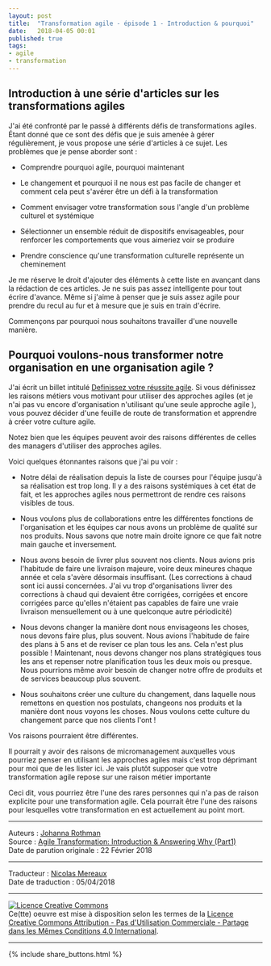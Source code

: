 ```yaml
---
layout: post
title:  "Transformation agile - épisode 1 - Introduction & pourquoi"
date:   2018-04-05 00:01
published: true
tags: 
- agile
- transformation
---
```


## Introduction à une série d'articles sur les transformations agiles 

J'ai été confronté par le passé à différents défis de transformations agiles. Étant donné que ce sont des défis que je suis amenée à gérer régulièrement, je vous propose une série d'articles à ce sujet. Les problèmes que je pense aborder sont :  

* Comprendre pourquoi agile, pourquoi maintenant

* Le changement et pourquoi il ne nous est pas facile de changer et comment cela peut s'avérer être un défi à la transformation

* Comment envisager votre transformation sous l'angle d'un problème culturel et systémique 

* Sélectionner un ensemble réduit de dispositifs envisageables, pour renforcer les comportements que vous aimeriez voir se produire

* Prendre conscience qu'une transformation culturelle représente un cheminement 

Je me réserve le droit d'ajouter des éléments à cette liste en avançant dans la rédaction de ces articles. Je ne suis pas assez intelligente pour tout écrire d'avance. Même si j'aime à penser que je suis assez agile pour prendre du recul au fur et à mesure que je suis en train d'écrire.

Commençons par pourquoi nous souhaitons travailler d'une nouvelle manière.

## Pourquoi voulons-nous transformer notre organisation en une organisation agile ?

 J'ai écrit un billet intitulé [Definissez votre réussite agile](http://www.les-traducteurs-agiles.org/2018/03/27/definissez-vos-criteres-de-reussite-agiles.html). Si vous définissez les raisons métiers vous motivant pour utiliser des approches agiles (et je n'ai pas vu encore d'organisation n'utilisant qu'une seule approche agile ), vous pouvez décider d'une feuille de route de transformation et apprendre à créer votre culture agile.

Notez bien que les équipes peuvent avoir des raisons différentes de celles des managers d'utiliser des approches agiles.

Voici quelques étonnantes raisons que j'ai pu voir :

* Notre délai de réalisation depuis la liste de courses pour l'équipe jusqu'à sa réalisation est trop long. Il y a des raisons systémiques à cet état de fait, et les approches agiles nous permettront de rendre ces raisons visibles de tous.

* Nous voulons plus de collaborations entre les différentes fonctions de l'organisation et les équipes car nous avons un problème de qualité sur nos produits. Nous savons que notre main droite ignore ce que fait notre main gauche et inversement. 

* Nous avons besoin de livrer plus souvent nos clients. Nous avions pris l'habitude de faire une livraison majeure, voire deux mineures chaque année et cela s'avère désormais insuffisant. (Les corrections à chaud sont ici aussi concernées. J'ai vu trop d'organisations livrer des corrections à chaud qui devaient être corrigées, corrigées et encore corrigées parce qu'elles n'étaient pas capables de faire une vraie livraison mensuellement ou à une quelconque autre périodicité)

* Nous devons changer la manière dont nous envisageons les choses, nous devons faire plus, plus souvent. Nous avions l'habitude de faire des plans à 5 ans et de reviser ce plan tous les ans. Cela n'est plus possible ! Maintenant, nous devons changer nos plans stratégiques tous les ans et repenser notre planification tous les deux mois ou presque. Nous pourrions même avoir besoin de changer notre offre de produits et de services beaucoup plus souvent.  

* Nous souhaitons créer une culture du changement, dans laquelle nous remettons en question nos postulats, changeons nos produits et la manière dont nous voyons les choses. Nous voulons cette culture du changement parce que nos clients l'ont !

Vos raisons pourraient être différentes.

Il pourrait y avoir des raisons de micromanagement auxquelles vous pourriez penser en utilisant les approches agiles mais c'est trop déprimant pour moi que de les lister ici. Je vais plutôt supposer que votre transformation agile repose sur une raison métier importante

Ceci dit, vous pourriez être l'une des rares personnes qui n'a pas de raison explicite pour une transformation agile. Cela pourrait être l'une des raisons pour lesquelles votre transformation en est actuellement au point mort.



---
Auteurs : [Johanna Rothman](https://www.createadaptablelife.com/about)  
Source : [Agile Transformation: Introduction & Answering Why (Part1)](https://www.jrothman.com/mpd/agile/2018/02/agile-transformation-introduction-answering-part1/)  
Date de parution originale : 22 Février 2018  

---
Traducteur : [Nicolas Mereaux](http://www.les-traducteurs-agiles.org/traducteurs/)  
Date de traduction : 05/04/2018  

---

<a rel="license" href="http://creativecommons.org/licenses/by-nc-sa/4.0/"><img alt="Licence Creative Commons" style="border-width:0" src="http://i.creativecommons.org/l/by-nc-sa/4.0/88x31.png" /></a><br />Ce(tte) oeuvre est mise à disposition selon les termes de la <a rel="license" href="http://creativecommons.org/licenses/by-nc-sa/4.0/">Licence Creative Commons Attribution - Pas d'Utilisation Commerciale - Partage dans les Mêmes Conditions 4.0 International</a>.

---

{% include share_buttons.html %}


